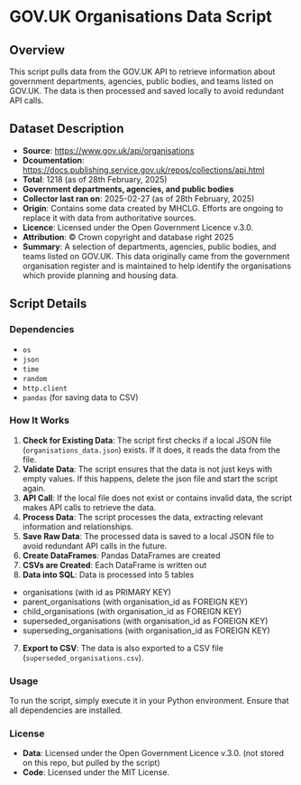 # GOV.UK Organisations Data Script

## Overview
This script pulls data from the GOV.UK API to retrieve information about government departments, agencies, public bodies, and teams listed on GOV.UK. The data is then processed and saved locally to avoid redundant API calls.

## Dataset Description
- **Source**: https://www.gov.uk/api/organisations
- **Dcoumentation**: https://docs.publishing.service.gov.uk/repos/collections/api.html
- **Total**: 1218 (as of 28th February, 2025)
- **Government departments, agencies, and public bodies**
- **Collector last ran on**: 2025-02-27 (as of 28th February, 2025)
- **Origin**: Contains some data created by MHCLG. Efforts are ongoing to replace it with data from authoritative sources.
- **Licence**: Licensed under the Open Government Licence v.3.0.
- **Attribution**: © Crown copyright and database right 2025
- **Summary**: A selection of departments, agencies, public bodies, and teams listed on GOV.UK. This data originally came from the government organisation register and is maintained to help identify the organisations which provide planning and housing data.

## Script Details

### Dependencies
- `os`
- `json`
- `time`
- `random`
- `http.client`
- `pandas` (for saving data to CSV)

### How It Works
1. **Check for Existing Data**: The script first checks if a local JSON file (`organisations_data.json`) exists. If it does, it reads the data from the file.
2. **Validate Data**: The script ensures that the data is not just keys with empty values. If this happens, delete the json file and start the script again.
3. **API Call**: If the local file does not exist or contains invalid data, the script makes API calls to retrieve the data.
4. **Process Data**: The script processes the data, extracting relevant information and relationships.
5. **Save Raw Data**: The processed data is saved to a local JSON file to avoid redundant API calls in the future.
6. **Create DataFrames**: Pandas DataFrames are created
7. **CSVs are Created**: Each DataFrame is written out
8. **Data into SQL**: Data is processed into 5 tables
 - organisations (with id as PRIMARY KEY)
 - parent_organisations (with organisation_id as FOREIGN KEY) 
 - child_organisations (with organisation_id as FOREIGN KEY) 
 - superseded_organisations (with organisation_id as FOREIGN KEY) 
 - superseding_organisations (with organisation_id as FOREIGN KEY) 
7. **Export to CSV**: The data is also exported to a CSV file (`superseded_organisations.csv`).

### Usage
To run the script, simply execute it in your Python environment. Ensure that all dependencies are installed.

### License
- **Data**: Licensed under the Open Government Licence v.3.0. (not stored on this repo, but pulled by the script) 
- **Code**: Licensed under the MIT License.


